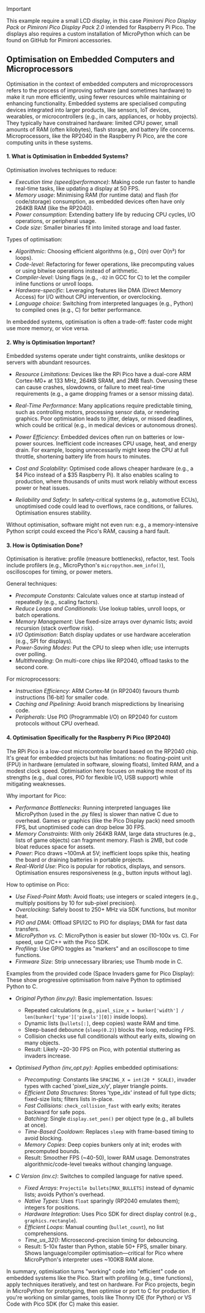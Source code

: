 
> [!IMPORTANT]  
> This example require a small LCD display, in this case *Pimironi Pico Display Pack*
> or *Pimironi Pico Display Pack 2.0* intended for Raspberry Pi Pico.
> The displays also requires a custom installation of MicroPython which can
> be found on GitHub for Pimironi accessories.


## Optimisation on Embedded Computers and Microprocessors

Optimisation in the context of embedded computers and microprocessors refers to the
process of improving software (and sometimes hardware) to make it run more efficiently,
using fewer resources while maintaining or enhancing functionality. Embedded systems
are specialised computing devices integrated into larger products, like sensors, IoT 
devices, wearables, or microcontrollers (e.g., in cars, appliances, or hobby projects).
They typically have constrained hardware: limited CPU power, small amounts of RAM
(often kilobytes), flash storage, and battery life concerns. Microprocessors, like the
RP2040 in the Raspberry Pi Pico, are the core computing units in these systems.



#### 1. What is Optimisation in Embedded Systems?

Optimisation involves techniques to reduce:
- *Execution time (speed/performance)*: Making code run faster to handle real-time
  tasks, like updating a display at 50 FPS.
- *Memory usage*: Minimising RAM (for runtime data) and flash (for code/storage)
  consumption, as embedded devices often have only 264KB RAM (like the RP2040).
- *Power consumption*: Extending battery life by reducing CPU cycles, I/O operations,
  or peripheral usage.
- *Code size*: Smaller binaries fit into limited storage and load faster.

Types of optimisation:
- *Algorithmic*: Choosing efficient algorithms (e.g., O(n) over O(n²) for loops).
- *Code-level*: Refactoring for fewer operations, like precomputing values or using
  bitwise operations instead of arithmetic.
- *Compiler-level*: Using flags (e.g., `-O2` in GCC for C) to let the compiler inline
  functions or unroll loops.
- *Hardware-specific*: Leveraging features like DMA (Direct Memory Access) for I/O
  without CPU intervention, or overclocking.
- *Language choice*: Switching from interpreted languages (e.g., Python) to compiled
  ones (e.g., C) for better performance.

In embedded systems, optimisation is often a trade-off: faster code might use more
memory, or vice versa.


#### 2. Why is Optimisation Important?

Embedded systems operate under tight constraints, unlike desktops or servers with
abundant resources.

- *Resource Limitations*: Devices like the RPi Pico have a dual-core ARM Cortex-M0+
  at 133 MHz, 264KB SRAM, and 2MB flash. Overusing these can cause crashes, slowdowns,
  or failure to meet real-time requirements (e.g., a game dropping frames or a sensor
  missing data).
  
- *Real-Time Performance*: Many applications require predictable timing, such as
  controlling motors, processing sensor data, or rendering graphics. Poor optimisation
  leads to jitter, delays, or missed deadlines, which could be critical (e.g., in
  medical devices or autonomous drones).

- *Power Efficiency*: Embedded devices often run on batteries or low-power sources.
  Inefficient code increases CPU usage, heat, and energy drain. For example, looping
  unnecessarily might keep the CPU at full throttle, shortening battery life from hours
  to minutes.

- *Cost and Scalability*: Optimised code allows cheaper hardware (e.g., a $4 Pico
  instead of a $35 Raspberry Pi). It also enables scaling to production, where thousands
  of units must work reliably without excess power or heat issues.

- *Reliability and Safety*: In safety-critical systems (e.g., automotive ECUs), unoptimised
  code could lead to overflows, race conditions, or failures. Optimisation ensures stability.

Without optimisation, software might not even run: e.g., a memory-intensive Python script
could exceed the Pico's RAM, causing a hard fault.


#### 3. How is Optimisation Done?

Optimisation is iterative: profile (measure bottlenecks), refactor, test. Tools include
profilers (e.g., MicroPython's `micropython.mem_info()`), oscilloscopes for timing, or
power meters.

General techniques:
- *Precompute Constants*: Calculate values once at startup instead of repeatedly (e.g.,
  scaling factors).
- *Reduce Loops and Conditionals*: Use lookup tables, unroll loops, or batch operations.
- *Memory Management*: Use fixed-size arrays over dynamic lists; avoid recursion (stack
  overflow risk).
- *I/O Optimisation*: Batch display updates or use hardware acceleration (e.g., SPI
  for displays).
- *Power-Saving Modes*: Put the CPU to sleep when idle; use interrupts over polling.
- *Multithreading*: On multi-core chips like RP2040, offload tasks to the second core.

For microprocessors:
- *Instruction Efficiency*: ARM Cortex-M (in RP2040) favours thumb instructions (16-bit)
  for smaller code.
- *Caching and Pipelining*: Avoid branch mispredictions by linearising code.
- *Peripherals*: Use PIO (Programmable I/O) on RP2040 for custom protocols without
  CPU overhead.


#### 4. Optimisation Specifically for the Raspberry Pi Pico (RP2040)

The RPi Pico is a low-cost microcontroller board based on the RP2040 chip. It's great for
embedded projects but has limitations: no floating-point unit (FPU) in hardware (emulated
in software, slowing floats), limited RAM, and a modest clock speed. Optimisation here
focuses on making the most of its strengths (e.g., dual cores, PIO for flexible I/O, USB
support) while mitigating weaknesses.

Why important for Pico:
- *Performance Bottlenecks*: Running interpreted languages like MicroPython (used in the
  .py files) is slower than native C due to overhead. Games or graphics (like the Pico Display
  pack) need smooth FPS, but unoptimised code can drop below 30 FPS.
- *Memory Constraints*: With only 264KB RAM, large data structures (e.g., lists of game
  objects) can fragment memory. Flash is 2MB, but code bloat reduces space for assets.
- *Power*: Pico draws ~100mA at 5V; inefficient loops spike this, heating the board or draining
  batteries in portable projects.
- *Real-World Use*: Pico is popular for robotics, displays, and sensors. Optimisation ensures
  responsiveness (e.g., button inputs without lag).

How to optimise on Pico:
- *Use Fixed-Point Math*: Avoid floats; use integers or scaled integers (e.g., multiply
  positions by 10 for sub-pixel precision).
- *Overclocking*: Safely boost to 250+ MHz via SDK functions, but monitor heat.
- *PIO and DMA*: Offload SPI/I2C to PIO for displays; DMA for fast data transfers.
- *MicroPython vs. C*: MicroPython is easier but slower (10-100x vs. C). For speed,
  use C/C++ with the Pico SDK.
- *Profiling*: Use GPIO toggles as "markers" and an oscilloscope to time functions.
- *Firmware Size*: Strip unnecessary libraries; use Thumb mode in C.

Examples from the provided code (Space Invaders game for Pico Display):
These show progressive optimisation from naive Python to optimised Python to C.

- *Original Python (inv.py)*: Basic implementation. Issues:
  - Repeated calculations (e.g., `pixel_size_x = bunker['width'] / len(bunker['type']['pixels'][0])`
    inside loops).
  - Dynamic lists (`bullets[:]`, deep copies) waste RAM and time.
  - Sleep-based debounce (`sleep(0.2)`) blocks the loop, reducing FPS.
  - Collision checks use full conditionals without early exits, slowing on many objects.
  - Result: Likely ~20-30 FPS on Pico, with potential stuttering as invaders increase.

- *Optimised Python (inv_opt.py)*: Applies embedded optimisations:
  - *Precomputing*: Constants like `SPACING_X = int(20 * SCALE)`, invader types with
    cached 'pixel_size_x/y', player triangle points.
  - *Efficient Data Structures*: Stores 'type_idx' instead of full type dicts;
    fixed-size lists; filters lists in-place.
  - *Fast Collisions*: `check_collision_fast` with early exits; iterates backward
    for safe pops.
  - *Batching*: Single `display.set_pen()` per object type (e.g., all bullets at once).
  - *Time-Based Cooldown*: Replaces `sleep` with frame-based timing to avoid blocking.
  - *Memory Copies*: Deep copies bunkers only at init; erodes with precomputed bounds.
  - Result: Smoother FPS (~40-50), lower RAM usage. Demonstrates algorithmic/code-level
    tweaks without changing language.

- *C Version (inv.c)*: Switches to compiled language for native speed.
  - *Fixed Arrays*: `Projectile bullets[MAX_BULLETS]` instead of dynamic lists; avoids
    Python's overhead.
  - *Native Types*: Uses `float` sparingly (RP2040 emulates them); integers for positions.
  - *Hardware Integration*: Uses Pico SDK for direct display control (e.g., `graphics.rectangle`).
  - *Efficient Loops*: Manual counting (`bullet_count`), no list comprehensions.
  - *Time_us_32()*: Microsecond-precision timing for debouncing.
  - Result: 5-10x faster than Python, stable 50+ FPS, smaller binary. Shows
    language/compiler optimisation—critical for Pico where MicroPython's interpreter
    uses ~100KB RAM alone.


In summary, optimisation turns "working" code into "efficient" code on embedded systems like
the Pico. Start with profiling (e.g., time functions), apply techniques iteratively, and test
on hardware. For Pico projects, begin in MicroPython for prototyping, then optimise or port
to C for production. If you're working on similar games, tools like Thonny IDE (for Python)
or VS Code with Pico SDK (for C) make this easier.
